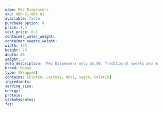 ```yaml
---
name: Pez Dispensers
sku: HBG-SI-066-01
available: false
purchase_option: 0
price: 1.5
cost_price: 0.6
container_water_weight: 
container_sweets_weight: 
width: 175
height: 75
depth: 60
weight: 0
meta_description: 'Pez Dispensers only ú1.50. Traditional sweets and more at Humbugs Confectionery Store. Specialists in satisfying your sweet tooth!'
brand: Maoam
type: [Wrapped]
contains: [Gluten, Lactose, Nuts, Sugar, Gelatin]
ingredients: 
serving_size: 
energy: 
protein: 
carbohydrates: 
fat: 
---
```

